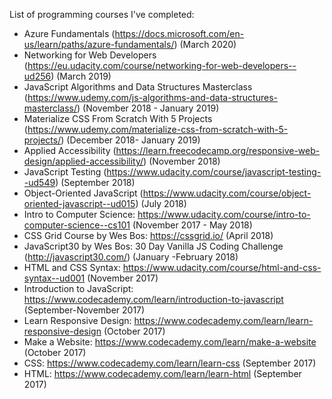 List of programming courses I've completed:
  
* Azure Fundamentals (https://docs.microsoft.com/en-us/learn/paths/azure-fundamentals/) (March 2020)  
* Networking for Web Developers (https://eu.udacity.com/course/networking-for-web-developers--ud256) (March 2019)  
* JavaScript Algorithms and Data Structures Masterclass (https://www.udemy.com/js-algorithms-and-data-structures-masterclass/) (November 2018 - January 2019)  
* Materialize CSS From Scratch With 5 Projects (https://www.udemy.com/materialize-css-from-scratch-with-5-projects/) (December 2018- January 2019)  
* Applied Accessibility (https://learn.freecodecamp.org/responsive-web-design/applied-accessibility/) (November 2018)
* JavaScript Testing (https://www.udacity.com/course/javascript-testing--ud549)  (September 2018)    
* Object-Oriented JavaScript (https://www.udacity.com/course/object-oriented-javascript--ud015) (July 2018)  
* Intro to Computer Science: https://www.udacity.com/course/intro-to-computer-science--cs101 (November 2017 - May 2018)  
* CSS Grid Course by Wes Bos: https://cssgrid.io/ (April 2018)  
* JavaScript30 by Wes Bos: 30 Day Vanilla JS Coding Challenge (http://javascript30.com/) (January -February 2018)  
* HTML and CSS Syntax: https://www.udacity.com/course/html-and-css-syntax--ud001  (November 2017)  
* Introduction to JavaScript: https://www.codecademy.com/learn/introduction-to-javascript  (September-November 2017)  
* Learn Responsive Design: https://www.codecademy.com/learn/learn-responsive-design  (October 2017)  
* Make a Website: https://www.codecademy.com/learn/make-a-website  (October 2017)  
* CSS: https://www.codecademy.com/learn/learn-css  (September 2017)  
* HTML: https://www.codecademy.com/learn/learn-html  (September 2017) 


